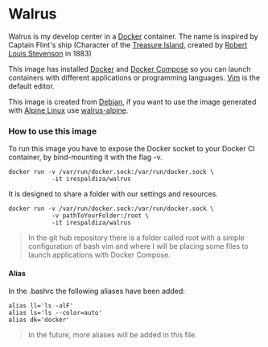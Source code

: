 # Walrus
Walrus is my develop center in a [Docker](https://www.docker.com/) container. The name is inspired by Captain Flint's ship (Character of the [Treasure Island](http://robert-louis-stevenson.org/works/treasure-island-1883/), created by [Robert Louis Stevenson](http://robert-louis-stevenson.org/) in 1883)

This image has installed [Docker](https://www.docker.com/) and [Docker Compose](https://docs.docker.com/compose/) so you can launch containers with different applications or programming languages. [Vim](www.vim.org) is the default editor.

This image is created from [Debian](http://debian.org), if you want to use the image generated with [Alpine Linux](https://alpinelinux.org/) use [walrus-alpine](https://github.com/irespaldiza/walrus-alpine).

### How to use this image
To run this image you have to expose the Docker socket to your Docker CI container, by bind-mounting it with the flag -v.
~~~ 
docker run -v /var/run/docker.sock:/var/run/docker.sock \
            -it irespaldiza/walrus
~~~

It is designed to share a folder with our settings and resources. 
~~~ 
docker run -v /var/run/docker.sock:/var/run/docker.sock \
            -v pathToYourFolder:/root \
            -it irespaldiza/walrus
~~~
> In the git hub repository there is a folder called root with a simple configuration of bash vim and where I will be placing some files to launch applications with Docker Compose.
#### Alias 
In the .bashrc the following aliases have been added:
~~~
alias ll='ls -alF'
alias ls='ls --color=auto'
alias dk='docker'
~~~
> In the future, more aliases will be added in this file.
